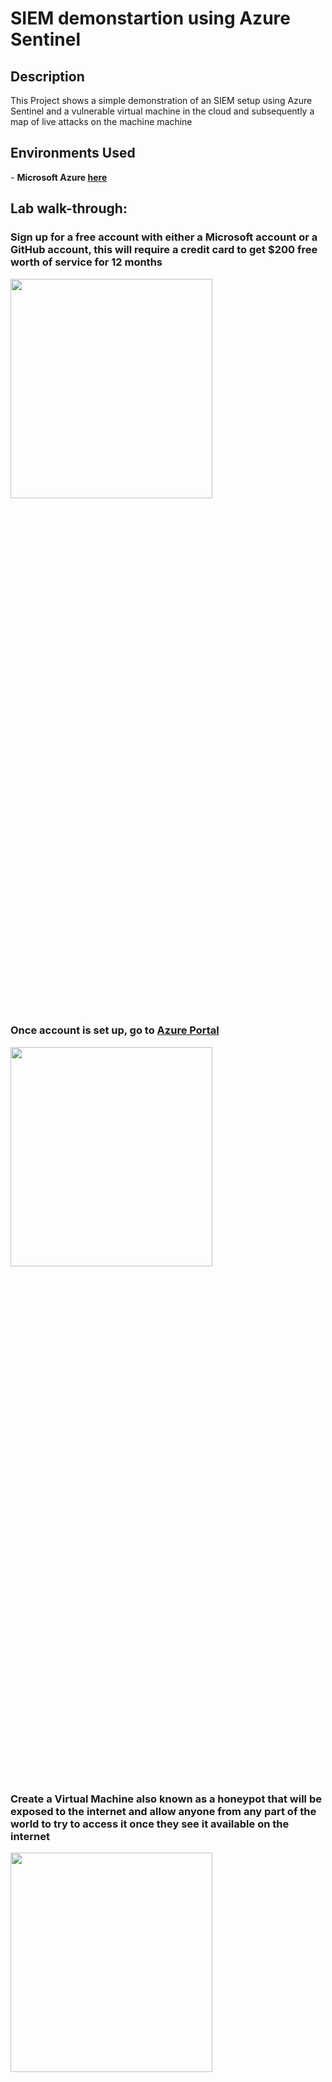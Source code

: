 <h1>SIEM demonstartion using Azure Sentinel</h1>


<h2>Description</h2>
This Project shows a simple demonstration of an SIEM setup using Azure Sentinel and a vulnerable virtual machine in the cloud and subsequently a map of live attacks on the machine machine
<br />

<h2>Environments Used </h2>
- <b>Microsoft Azure <a href="https://azure.microsoft.com/en-us/free/">here</a> </b>

<h2>Lab walk-through:</h2>

<h3>Sign up for a free account with either a Microsoft account or a GitHub account, this will require a credit card to get $200 free worth of service for 12 months </h3>

<img src="https://github.com/mun4h/SIEM--Azure-Sentinel/blob/main/images/1.png" height="30%" width="80%"/>

<h3>Once account is set up, go to <a href="https://portal.azure.com/">Azure Portal</a> </h3>

<img src="https://github.com/mun4h/SIEM--Azure-Sentinel/blob/main/images/2.png" height="30%" width="80%"/>

<h3>Create a Virtual Machine also known as a honeypot that will be exposed to the internet and allow anyone from any part of the world to try to access it once they see it available on the internet</h3>

<img src="https://github.com/mun4h/SIEM--Azure-Sentinel/blob/main/images/3.png" height="30%" width="80%"/>

<img src="https://github.com/mun4h/SIEM--Azure-Sentinel/blob/main/images/4.png" height="300%" width="80%"/>

<h3>Set up the Virtual Machine by creating a new resource group for resource share and everything in this lab will be put in this resource group</h3>

<img src="https://github.com/mun4h/SIEM--Azure-Sentinel/blob/main/images/5.png" height="30%" width="80%"/>

<h3> Create a name for the Virtual machine, add the region, and leave other options as default, then create a user and password for the VM</h3>

<img src="https://github.com/mun4h/SIEM--Azure-Sentinel/blob/main/images/6.png" height="30%" width="80%"/>

<img src="https://github.com/mun4h/SIEM--Azure-Sentinel/blob/main/images/7.png" height="30%" width="80%"/>

<h3>Confirm the licensing information and click Next to Disks and Next to Networking </h3>

<img src="https://github.com/mun4h/SIEM--Azure-Sentinel/blob/main/images/8.png" height="30%" width="80%"/>

<h3>Create a new firewall control, make it open to the internet, remove the default rule, and create a new inbound rule that allows everything into the VM </h3>
<img src="https://github.com/mun4h/SIEM--Azure-Sentinel/blob/main/images/9.png" height="30%" width="80%"/>
<h3>Change the destination port to * for any  and make the priority to a low value and name the rule which will allow all traffic from the internet into the VM this rule will allow the VM to be discoverable </h3>
<img src="https://github.com/mun4h/SIEM--Azure-Sentinel/blob/main/images/10.png" height="30%" width="80%"/>

<h3> Click Review and Create once the new rule has been added then on the next page, click Create </h3>
<img src="https://github.com/mun4h/SIEM--Azure-Sentinel/blob/main/images/11.png" height="30%" width="80%"/>

<h3> The deployment is done and VM has been set up </h3>
<img src="https://github.com/mun4h/SIEM--Azure-Sentinel/blob/main/images/12.png" height="30%" width="80%"/>

<h3> Next is to make log Analytics workspaces that will be used to inject logs from the VM and we will also create a custom log that contains geographic information of where the attacks are coming from </h3>
<img src="https://github.com/mun4h/SIEM--Azure-Sentinel/blob/main/images/13.png" height="30%" width="80%"/>
<img src="https://github.com/mun4h/SIEM--Azure-Sentinel/blob/main/images/14.png" height="30%" width="80%"/>
<img src="https://github.com/mun4h/SIEM--Azure-Sentinel/blob/main/images/15.png" height="30%" width="80%"/>
<h3>Azure sentinel will connect to the workspace to display the geodata on the map</h3>
<h3> Click Review and Create, then click Create on the next page </h3>
<h3>Set up a Security Center also known as Microsoft Defender for Cloud and enable the ability to gather logs from the VM into the Log Analytics Workspaces</h3>
<img src="https://github.com/mun4h/SIEM--Azure-Sentinel/blob/main/images/16.png" height="30%" width="80%"/>
<h3> Then go to Management, Environment settings, and select the workspace under Azure subcriptions</h3>
<img src="https://github.com/mun4h/SIEM--Azure-Sentinel/blob/main/images/17.png" height="30%" width="80%"/>
<h3>Turn off the SQL server and save at the top</h3>
<img src="https://github.com/mun4h/SIEM--Azure-Sentinel/blob/main/images/18.png" height="30%" width="80%"/>
<h3>Go to log analytics workspaces and connect to the virtual machine </h3>
<img src="https://github.com/mun4h/SIEM--Azure-Sentinel/blob/main/images/19.png" height="30%" width="80%"/>
<img src="https://github.com/mun4h/SIEM--Azure-Sentinel/blob/main/images/19b.png" height="30%" width="80%"/>
<img src="https://github.com/mun4h/SIEM--Azure-Sentinel/blob/main/images/19c.png" height="30%" width="80%"/>
<img src="https://github.com/mun4h/SIEM--Azure-Sentinel/blob/main/images/19d.png" height="30%" width="80%"/>
<h3>Set up Sentinel which is the SIEM to use to visualize the attack data and pick log analytics workspace to get logs from </h3>
<img src="https://github.com/mun4h/SIEM--Azure-Sentinel/blob/main/images/20.png" height="30%" width="80%"/>
<img src="https://github.com/mun4h/SIEM--Azure-Sentinel/blob/main/images/20a.png" height="30%" width="80%"/>
<img src="https://github.com/mun4h/SIEM--Azure-Sentinel/blob/main/images/20b.png" height="30%" width="80%"/>
<h3>Go to virtual machines then to the VM create to get the public IP address</h3>
<img src="https://github.com/mun4h/SIEM--Azure-Sentinel/blob/main/images/21.png" height="30%" width="80%"/>
<img src="https://github.com/mun4h/SIEM--Azure-Sentinel/blob/main/images/22.png" height="30%" width="80%"/>
<h3>Use the IP address and connect to the VM with RDP(remote desktop connection on the local machine</h3>
<img src="https://github.com/mun4h/SIEM--Azure-Sentinel/blob/main/images/22a.png" height="30%" width="80%"/>
<img src="https://github.com/mun4h/SIEM--Azure-Sentinel/blob/main/images/22b.png" height="30%" width="80%"/>
<img src="https://github.com/mun4h/SIEM--Azure-Sentinel/blob/main/images/22c.png" height="30%" width="80%"/>
<h3>Logging in to the VM with incorrect credentials to get the log from the Event Viewer on the VM</h3>
<img src="https://github.com/mun4h/SIEM--Azure-Sentinel/blob/main/images/23a.png" height="30%" width="80%"/>
<h3>Going through the details of the failed login attempt will give the username, failure reason, and IP address of the attempt   </h3>
<img src="https://github.com/mun4h/SIEM--Azure-Sentinel/blob/main/images/23.png" height="30%" width="80%"/>
<h3><b>Go to the IP geolocation website to get more information about the attempted login using the IP address <a href="https://ipgeolocation.io/">here</a> </h3>
<img src="https://github.com/mun4h/SIEM--Azure-Sentinel/blob/main/images/24.png" height="30%" width="80%"/>
<h3>Use the log in the result to create a custom log and send the log to the log analytics workspace and use the Azure sentinel to read the information and use it to plot a map </h3>


















<!--
 ```diff
- text in red
+ text in green
! text in orange
# text in gray
@@ text in purple (and bold)@@
```
--!>
